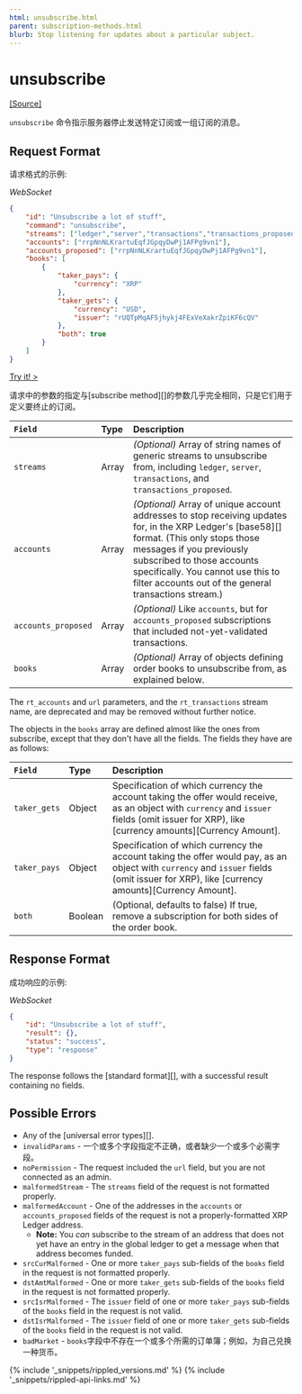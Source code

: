 ```yaml
---
html: unsubscribe.html
parent: subscription-methods.html
blurb: Stop listening for updates about a particular subject.
---
```

# unsubscribe
[[Source]](https://github.com/ripple/rippled/blob/master/src/ripple/rpc/handlers/Unsubscribe.cpp "Source")

`unsubscribe` 命令指示服务器停止发送特定订阅或一组订阅的消息。

## Request Format
请求格式的示例:

<!-- MULTICODE_BLOCK_START -->

*WebSocket*

```json
{
    "id": "Unsubscribe a lot of stuff",
    "command": "unsubscribe",
    "streams": ["ledger","server","transactions","transactions_proposed"],
    "accounts": ["rrpNnNLKrartuEqfJGpqyDwPj1AFPg9vn1"],
    "accounts_proposed": ["rrpNnNLKrartuEqfJGpqyDwPj1AFPg9vn1"],
    "books": [
        {
            "taker_pays": {
                "currency": "XRP"
            },
            "taker_gets": {
                "currency": "USD",
                "issuer": "rUQTpMqAF5jhykj4FExVeXakrZpiKF6cQV"
            },
            "both": true
        }
    ]
}
```

<!-- MULTICODE_BLOCK_END -->

[Try it! >](websocket-api-tool.html#unsubscribe)

请求中的参数的指定与[subscribe method][]的参数几乎完全相同，只是它们用于定义要终止的订阅。

| `Field`             | Type  | Description                                    |
|:--------------------|:------|:-----------------------------------------------|
| `streams`           | Array | _(Optional)_ Array of string names of generic streams to unsubscribe from, including `ledger`, `server`, `transactions`, and `transactions_proposed`. |
| `accounts`          | Array | _(Optional)_ Array of unique account addresses to stop receiving updates for, in the XRP Ledger's [base58][] format. (This only stops those messages if you previously subscribed to those accounts specifically. You cannot use this to filter accounts out of the general transactions stream.) |
| `accounts_proposed` | Array | _(Optional)_ Like `accounts`, but for `accounts_proposed` subscriptions that included not-yet-validated transactions. |
| `books`             | Array | _(Optional)_ Array of objects defining order books to unsubscribe from, as explained below. |

The `rt_accounts` and `url` parameters, and the `rt_transactions` stream name, are deprecated and may be removed without further notice.

The objects in the `books` array are defined almost like the ones from subscribe, except that they don't have all the fields. The fields they have are as follows:

| `Field`      | Type    | Description                                         |
|:-------------|:--------|:----------------------------------------------------|
| `taker_gets` | Object  | Specification of which currency the account taking the offer would receive, as an object with `currency` and `issuer` fields (omit issuer for XRP), like [currency amounts][Currency Amount]. |
| `taker_pays` | Object  | Specification of which currency the account taking the offer would pay, as an object with `currency` and `issuer` fields (omit issuer for XRP), like [currency amounts][Currency Amount]. |
| `both`       | Boolean | (Optional, defaults to false) If true, remove a subscription for both sides of the order book. |

## Response Format

成功响应的示例:

<!-- MULTICODE_BLOCK_START -->

*WebSocket*

```json
{
    "id": "Unsubscribe a lot of stuff",
    "result": {},
    "status": "success",
    "type": "response"
}
```

<!-- MULTICODE_BLOCK_END -->

The response follows the [standard format][], with a successful result containing no fields.

## Possible Errors

* Any of the [universal error types][].
* `invalidParams` - 一个或多个字段指定不正确，或者缺少一个或多个必需字段。
* `noPermission` - The request included the `url` field, but you are not connected as an admin.
* `malformedStream` - The `streams` field of the request is not formatted properly.
* `malformedAccount` - One of the addresses in the `accounts` or `accounts_proposed` fields of the request is not a properly-formatted XRP Ledger address.
    * **Note:** You _can_ subscribe to the stream of an address that does not yet have an entry in the global ledger to get a message when that address becomes funded.
* `srcCurMalformed` - One or more `taker_pays` sub-fields of the `books` field in the request is not formatted properly.
* `dstAmtMalformed` - One or more `taker_gets` sub-fields of the `books` field in the request is not formatted properly.
* `srcIsrMalformed` - The `issuer` field of one or more `taker_pays` sub-fields of the `books` field in the request is not valid.
* `dstIsrMalformed` - The `issuer` field of one or more `taker_gets` sub-fields of the `books` field in the request is not valid.
* `badMarket` - `books`字段中不存在一个或多个所需的订单簿；例如，为自己兑换一种货币。


{% include '_snippets/rippled_versions.md' %}
{% include '_snippets/rippled-api-links.md' %}
